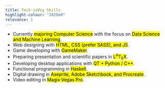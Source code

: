 ```yaml
---
title: Tech-saVvy Skills
highlight-colour: "2020e0"
relevance: 1
---
```


- Currently <mark>majoring Computer Science</mark> with the focus on <mark>Data Science and Machine Learning</mark>.
- Web designing with <mark>HTML, CSS (prefer SASS), and JS</mark>.
- Game developing with <mark>GameMaker</mark>.
- Preparing presentation and scientific papers in <mark><span class="latex">L<sup>A</sup>T<sub>E</sub>X</span></mark>.
- Developing desktop applications with <mark>QT + Python / C++</mark>.
- Functional programming in <mark>Haskell</mark>. 
- Digital drawing in <mark>Aseprite, Adobe Sketchbook, and Procreate</mark>.
- Video editing in <mark>Magix Vegas Pro</mark>.
